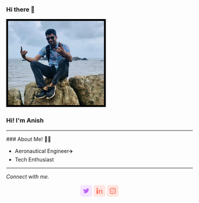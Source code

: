 ### Hi there 👋
<img src="https://github.com/anishpai/CV/blob/master/propic.jpg" width="259" height = "227" style="border:5px solid black">

### Hi! I'm Anish
<hr background_color="red" size="10">
### About Me! 🙋‍♂️
<ul>
  <li> Aeronautical Engineer✈️</li>
  <li> Tech Enthusiast</li>
</ul>
<hr>
  <i>Connect with me.</i>
<p align="center">
    <a href="https://twitter.com/realAnishPai" alt="Twitter"><img src="https://github.com/anishpai/CV/blob/master/twitter.png"></a>
    <a href="https://linkedin.com/anishpai" alt="LinkedIn"><img src="https://github.com/anishpai/CV/blob/master/linkedin.png"></a>
    <a href="https://instagram.com/anish_pai" alt="Twitter"><img src="https://github.com/anishpai/CV/blob/master/insta.png"></a>
<!--
**anishpai/anishpai** is a ✨ _special_ ✨ repository because its `README.md` (this file) appears on your GitHub profile.

Here are some ideas to get you started:

- 🔭 I’m currently working on ...
- 🌱 I’m currently learning ...
- 👯 I’m looking to collaborate on ...
- 🤔 I’m looking for help with ...
- 💬 Ask me about ...
- 📫 How to reach me: ...
- 😄 Pronouns: ...
- ⚡ Fun fact: ...
-->
